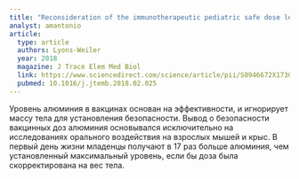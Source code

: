 ```yaml
---
title: "Reconsideration of the immunotherapeutic pediatric safe dose levels of aluminum"
analyst: amantonio
article:
  type: article
  authors: Lyons-Weiler
  year: 2018
  magazine: J Trace Elem Med Biol
  link: https://www.sciencedirect.com/science/article/pii/S0946672X17300950
  pubmed: 10.1016/j.jtemb.2018.02.025
---
```


Уровень алюминия в вакцинах основан на эффективности, и игнорирует массу тела для установления безопасности.
Вывод о безопасности вакцинных доз алюминия основывался исключительно на исследованиях орального воздействия на взрослых мышей и крыс.
В первый день жизни младенцы получают в 17 раз больше алюминия, чем установленный максимальный уровень, если бы доза была скорректирована на вес тела.

